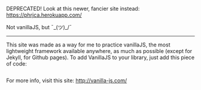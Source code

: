 DEPRECATED! Look at this newer, fancier site instead: https://phrjca.herokuapp.com/

Not vanillaJS, but ¯\_(ツ)_/¯

---
This site was made as a way for me to practice vanillaJS, the most lightweight framework available anywhere, as much as possible  (except for Jekyll, for Github pages).
To add VanillaJS to your library, just add this piece of code:
```
```
For more info, visit this site: http://vanilla-js.com/
